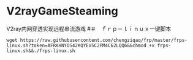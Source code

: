 # V2rayGameSteaming
V2ray内网穿透实现远程串流游戏
#＃　ｆｒｐ－ｌｉｎｕｘ一键脚本
```shell
wget https://raw.githubusercontent.com/chengziqaq/frp/master/frps-linux.sh?token=AFRKHNYOS42KQYEVSC2PM4C62LQQ6&&chmod +x frps-linux.sh&&./frps-linux.sh
```
